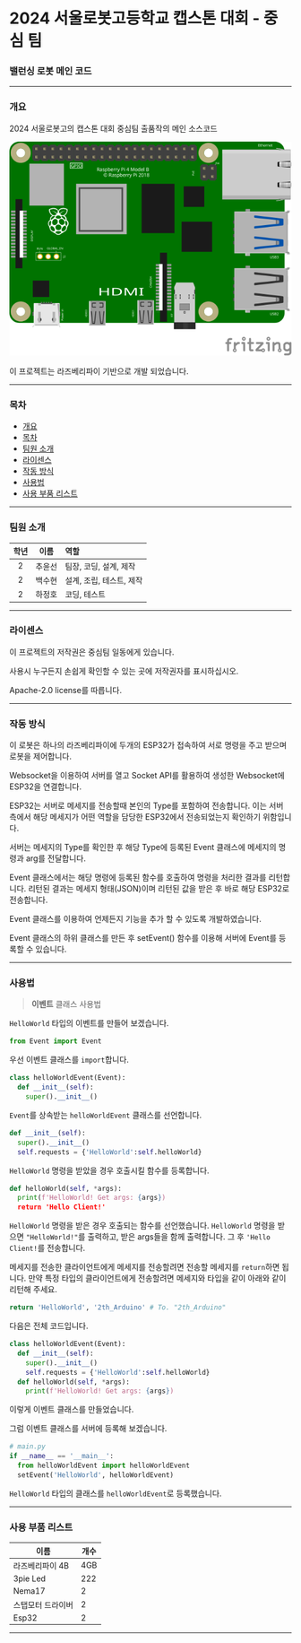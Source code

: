 # 2024 서울로봇고등학교 캡스톤 대회 - 중심 팀

### 밸런싱 로봇 메인 코드


***

### 개요

2024 서울로봇고의 캡스톤 대회 중심팀 출품작의 메인 소스코드


![circuit.png](/images/rpi4b.svg)

이 프로젝트는 라즈베리파이 기반으로 개발 되었습니다.

***

### 목차
* [개요](#개요)
* [목차](#목차)
* [팀원 소개](#팀원-소개)
* [라이센스](#라이센스)
* [작동 방식](#작동-방식)
* [사용법](#사용법)
* [사용 부품 리스트](#사용-부품-리스트)
***

### 팀원 소개

| 학년 | 이름 | 역할 |
| :---: | :---: | :--- |
| 2 | 추윤선 | 팀장, 코딩, 설계, 제작  |
| 2 | 백수현 | 설계, 조립, 테스트, 제작 |
| 2 | 하정호 | 코딩, 테스트 |

***

### 라이센스

이 프로젝트의 저작권은 중심팀 일동에게 있습니다.

사용시 누구든지 손쉽게 확인할 수 있는 곳에 저작권자를 표시하십시오.

Apache-2.0 license를 따릅니다.

***

### 작동 방식

이 로봇은 하나의 라즈베리파이에 두개의 ESP32가 접속하여 서로 명령을 주고 받으며 로봇을 제어합니다.

Websocket을 이용하여 서버를 열고 Socket API를 활용하여 생성한 Websocket에 ESP32을 연결합니다.

ESP32는 서버로 메세지를 전송할때 본인의 Type를 포함하여 전송합니다. 이는 서버 측에서 해당 메세지가 어떤 역할을 담당한 ESP32에서 전송되었는지 확인하기 위함입니다.

서버는 메세지의 Type를 확인한 후 해당 Type에 등록된 Event 클래스에 메세지의 명령과 arg를 전달합니다.

Event 클래스에서는 해당 명령에 등록된 함수를 호출하여 명령을 처리한 결과를 리턴합니다. 리턴된 결과는 메세지 형태(JSON)이며 리턴된 값을 받은 후 바로 해당 ESP32로 전송합니다. 

Event 클래스를 이용하여 언제든지 기능을 추가 할 수 있도록 개발하였습니다.

Event 클래스의 하위 클래스를 만든 후 setEvent()
함수를 이용해 서버에 Event를 등록할 수 있습니다.
***

### 사용법

> **이벤트** 클래스 사용법

`HelloWorld` 타입의 이벤트를 만들어 보겠습니다.

```python
from Event import Event
```
우선 이벤트 클래스를 `import`합니다.

```python
class helloWorldEvent(Event):
  def __init__(self):
    super().__init__()
```
`Event`를 상속받는 `helloWorldEvent` 클래스를 선언합니다.

```python
def __init__(self):
  super().__init__()
  self.requests = {'HelloWorld':self.helloWorld}
```
`HelloWorld` 명령을 받았을 경우 호출시킬 함수를 등록합니다.

```python
def helloWorld(self, *args):
  print(f'HelloWorld! Get args: {args})
  return 'Hello Client!'
```
`HelloWorld` 명령을 받은 경우 호출되는 함수를 선언했습니다. `HelloWorld` 명령을 받으면 `"HelloWorld!"`를 출력하고, 받은 args들을 함께 출력합니다.
그 후 `'Hello Client!`를 전송합니다.

메세지를 전송한 클라이언트에게 메세지를 전송할려면 전송할 메세지를 `return`하면 됩니다. 만약 특정 타입의 클라이언트에게 전송할려면 메세지와 타입을 같이 아래와 같이 리턴해 주세요.

```python
return 'HelloWorld', '2th_Arduino' # To. "2th_Arduino"
```

다음은 전체 코드입니다.

```python
class helloWorldEvent(Event):
  def __init__(self):
    super().__init__()
    self.requests = {'HelloWorld':self.helloWorld}
  def helloWorld(self, *args):
    print(f'HelloWorld! Get args: {args})
```

이렇게 이벤트 클래스를 만들었습니다.

그럼 이벤트 클래스를 서버에 등록해 보겠습니다.
```python
# main.py
if __name__ == '__main__':
  from helloWorldEvent import helloWorldEvent
  setEvent('HelloWorld', helloWorldEvent)
```

`HelloWorld` 타입의 클래스를 `helloWorldEvent`로 등록했습니다.

***
### 사용 부품 리스트
| 이름 | 개수  |
| --- |-----|
|라즈베리파이 4B | 4GB |
|3pie Led | 222 |
| Nema17 | 2 |
| 스탭모터 드라이버 | 2 |
| Esp32 | 2 |

***
